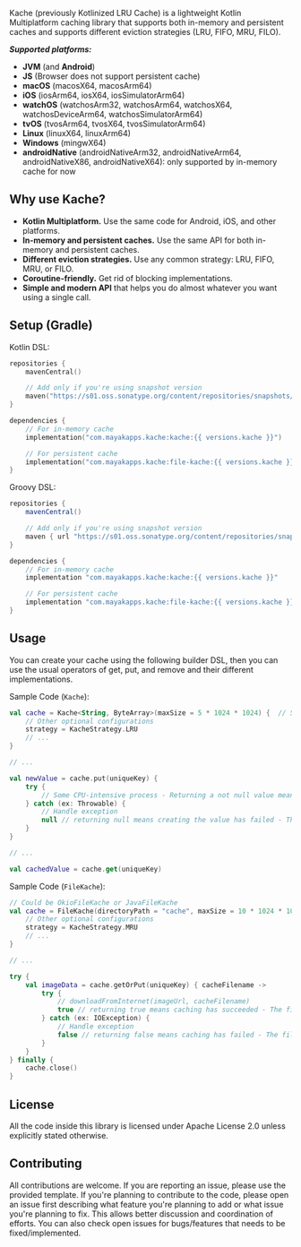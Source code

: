 Kache (previously Kotlinized LRU Cache) is a lightweight Kotlin Multiplatform caching library that supports both
in-memory and persistent caches and supports different eviction strategies (LRU, FIFO, MRU, FILO).

***Supported platforms:***

* **JVM** (and **Android**)
* **JS** (Browser does not support persistent cache)
* **macOS** (macosX64, macosArm64)
* **iOS** (iosArm64, iosX64, iosSimulatorArm64)
* **watchOS** (watchosArm32, watchosArm64, watchosX64, watchosDeviceArm64, watchosSimulatorArm64)
* **tvOS** (tvosArm64, tvosX64, tvosSimulatorArm64)
* **Linux** (linuxX64, linuxArm64)
* **Windows** (mingwX64)
* **androidNative** (androidNativeArm32, androidNativeArm64, androidNativeX86, androidNativeX64): only supported by in-memory cache for now

## Why use Kache?

* **Kotlin Multiplatform.** Use the same code for Android, iOS, and other platforms.
* **In-memory and persistent caches.** Use the same API for both in-memory and persistent caches.
* **Different eviction strategies.** Use any common strategy: LRU, FIFO, MRU, or FILO.
* **Coroutine-friendly.** Get rid of blocking implementations.
* **Simple and modern API** that helps you do almost whatever you want using a single call.

## Setup (Gradle)

Kotlin DSL:

```kotlin
repositories {
    mavenCentral()

    // Add only if you're using snapshot version
    maven("https://s01.oss.sonatype.org/content/repositories/snapshots/")
}

dependencies {
    // For in-memory cache
    implementation("com.mayakapps.kache:kache:{{ versions.kache }}")

    // For persistent cache
    implementation("com.mayakapps.kache:file-kache:{{ versions.kache }}")
}
```

Groovy DSL:

```groovy
repositories {
    mavenCentral()

    // Add only if you're using snapshot version
    maven { url "https://s01.oss.sonatype.org/content/repositories/snapshots/" }
}

dependencies {
    // For in-memory cache
    implementation "com.mayakapps.kache:kache:{{ versions.kache }}"

    // For persistent cache
    implementation "com.mayakapps.kache:file-kache:{{ versions.kache }}"
}
```

## Usage

You can create your cache using the following builder DSL, then you can use the usual operators of get, put, and remove
and their different implementations.

Sample Code (`Kache`):

```kotlin
val cache = Kache<String, ByteArray>(maxSize = 5 * 1024 * 1024) {  // 5 MB
    // Other optional configurations
    strategy = KacheStrategy.LRU
    // ...
}

// ...

val newValue = cache.put(uniqueKey) {
    try {
        // Some CPU-intensive process - Returning a not null value means success
    } catch (ex: Throwable) {
        // Handle exception
        null // returning null means creating the value has failed - The value (null) will not be cached
    }
}

// ...

val cachedValue = cache.get(uniqueKey)
```

Sample Code (`FileKache`):

```kotlin
// Could be OkioFileKache or JavaFileKache
val cache = FileKache(directoryPath = "cache", maxSize = 10 * 1024 * 1024) {
    // Other optional configurations
    strategy = KacheStrategy.MRU
    // ...
}

// ...

try {
    val imageData = cache.getOrPut(uniqueKey) { cacheFilename ->
        try {
            // downloadFromInternet(imageUrl, cacheFilename)
            true // returning true means caching has succeeded - The file will be kept
        } catch (ex: IOException) {
            // Handle exception
            false // returning false means caching has failed - The file will be deleted
        }
    }
} finally {
    cache.close()
}
```

## License

All the code inside this library is licensed under Apache License 2.0 unless explicitly stated otherwise.

## Contributing

All contributions are welcome. If you are reporting an issue, please use the provided template. If you're planning to
contribute to the code, please open an issue first describing what feature you're planning to add or what issue you're
planning to fix. This allows better discussion and coordination of efforts. You can also check open issues for
bugs/features that needs to be fixed/implemented.
